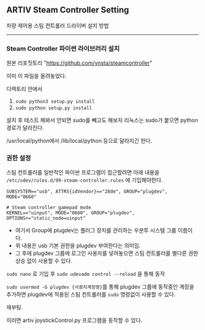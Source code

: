## ARTIV Steam Controller Setting
차량 제어용 스팀 컨트롤러 드라이버 설치 방법
***

### Steam Controller 파이썬 라이브러리 설치
원본 리포짓토리 "https://github.com/ynsta/steamcontroller"

이미 이 파일을 올려놓았다.

디렉토리 안에서
  1. `sudo python3 setup.py install`
  2. `sudo python setup.py install`

  설치 후 테스트 해봐서 안되면 sudo를 빼고도 해보자
  리눅스는 sudo가 붙으면 python 경로가 달라진다.

  /usr/local/python에서 /lib/local/python 등으로 달라지긴 한다.

### 권한 설정
스팀 컨트롤러를 일반적인 파이썬 프로그램이 접근할려면 아래 내용을
` /etc/udev/rules.d/99-steam-controller.rules` 에 기입해야한다.

```
SUBSYSTEM=="usb", ATTRS{idVendor}=="28de", GROUP="plugdev", MODE="0660"

# Steam controller gamepad mode
KERNEL=="uinput", MODE="0660", GROUP="plugdev", OPTIONS+="static_node=uinput"

```

* 여기서 Group에 plugdev는 플러그 장치를 관리하는 우분투 시스템 그룹 이름이다.
* 위 내용은 usb 기본 권한을 plugdev 부여한다는 의미임.
* 그 후에 plugdev 그룹에 로그인 사용자를 넣어놓으면 스팀 컨트롤러를 별다른 권한 상승 없이 사용할 수 있다.

`sudo nano` 로 기입 후 `sudo udevadm control --reload` 을 통해 동작

`sudo usermod -G plugdev {사용자계정명}`를 통해 plugdev 그룹에 동작중인 계정을 추가하면 plugdev에 적용된 스팀 컨트롤러를 `sudo` 명령없이 사용할 수 있다.

재부팅.

이러면 artiv joystickControl.py 프로그램을 동작할 수 있다.
